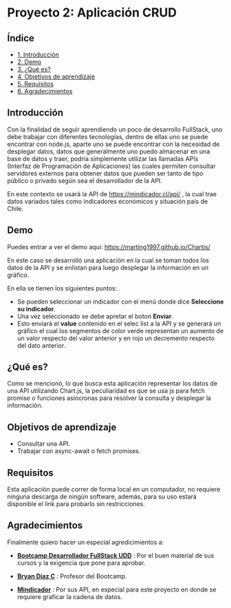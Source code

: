 
# Proyecto 2: Aplicación CRUD



## Índice

* [1. Introducción](#Introducción)
* [2. Demo](#Demo)
* [3. ¿Qué es?](#¿Qué-es?)
* [4. Objetivos de aprendizaje](#Objetivos-de-aprendizaje)
* [5. Requisitos](#Requisitos)
* [6. Agradecimientos](#Agradecimientos)
## Introducción

Con la finalidad de seguir aprendiendo un poco de desarrollo FullStack, uno debe trabajar con diferentes tecnologías, dentro de ellas uno se puede encontrar con node.js, aparte uno se puede encontrar con la necesidad de desplegar datos, datos que generalmente uno puedo almacenar en una base de datos y traer, podría simplemente utilizar las llamadas APIs (Interfaz de Programación de Aplicaciones) las cuales permiten consultar servidores externos para obtener datos que pueden ser tanto de tipo público o privado según sea el desarrollador de la API.

En este contexto se usará la API de https://mindicador.cl/api/ , la cual trae datos variados tales como indicadores económicos y situación país de Chile.

## Demo

Puedes entrar a ver el demo aquí: https://marting1997.github.io/Chartjs/


En este caso se desarrolló una aplicación en la cual se toman todos los datos de la API y se enlistan para luego desplegar la información en un gráfico.

En ella se tienen los siguientes puntos:

- Se pueden seleccionar un indicador con el menú donde dice **Seleccione su indicador**.
- Una vez seleccionado se debe apretar el boton **Enviar**.
- Esto enviará el **value** contenido en el selec list a la API y se generará un gráfico el cual los segmentos de color verde representan un aumento de un valor respecto del valor anterior y en rojo un decremento respecto del dato anterior.

## ¿Qué es?

Como se mencionó, lo que busca esta aplicación representar los datos de una API utilizando Chart.js, la peculiaridad es que se usa js para fetch promise o funciones asíncronas para resolver la consulta y desplegar la información.

## Objetivos de aprendizaje

- Consultar una API.
- Trabajar con async-await o fetch promises.
## Requisitos

Esta aplicación puede correr de forma local en un computador, no requiere ninguna descarga de ningún software, además, para su uso estará disponible el link para probarlo sin restricciones.

## Agradecimientos

Finalmente quiero hacer un especial agredicimientos a:

- **[Bootcamp Desarrollador FullStack UDD](https://github.com/UDDBootcamp)** : Por el buen material de sus cursos y la exigencia que pone para aprobar.

- **[Bryan Diaz C](https://github.com/brayandiazc)** : Profesor del Bootcamp.

- **[Mindicador](https://mindicador.cl/api/)** : Por sus API, en especial para este proyecto en donde se requiere graficar la cadena de datos.